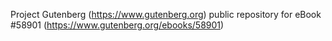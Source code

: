 Project Gutenberg (https://www.gutenberg.org) public repository for
eBook #58901 (https://www.gutenberg.org/ebooks/58901)
